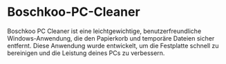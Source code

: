 # Boschkoo-PC-Cleaner
Boschkoo PC Cleaner ist eine leichtgewichtige, benutzerfreundliche Windows-Anwendung, die den Papierkorb und temporäre Dateien sicher entfernt. Diese Anwendung wurde entwickelt, um die Festplatte schnell zu bereinigen und die Leistung deines PCs zu verbessern.
